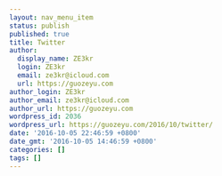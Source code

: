```yaml
---
layout: nav_menu_item
status: publish
published: true
title: Twitter
author:
  display_name: ZE3kr
  login: ZE3kr
  email: ze3kr@icloud.com
  url: https://guozeyu.com
author_login: ZE3kr
author_email: ze3kr@icloud.com
author_url: https://guozeyu.com
wordpress_id: 2036
wordpress_url: https://guozeyu.com/2016/10/twitter/
date: '2016-10-05 22:46:59 +0800'
date_gmt: '2016-10-05 14:46:59 +0800'
categories: []
tags: []
---
```


